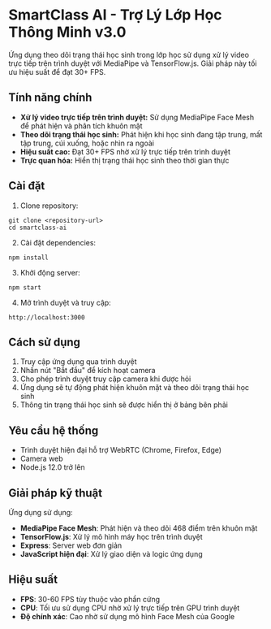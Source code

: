 # SmartClass AI - Trợ Lý Lớp Học Thông Minh v3.0

Ứng dụng theo dõi trạng thái học sinh trong lớp học sử dụng xử lý video trực tiếp trên trình duyệt với MediaPipe và TensorFlow.js. Giải pháp này tối ưu hiệu suất để đạt 30+ FPS.

## Tính năng chính

- **Xử lý video trực tiếp trên trình duyệt:** Sử dụng MediaPipe Face Mesh để phát hiện và phân tích khuôn mặt
- **Theo dõi trạng thái học sinh:** Phát hiện khi học sinh đang tập trung, mất tập trung, cúi xuống, hoặc nhìn ra ngoài
- **Hiệu suất cao:** Đạt 30+ FPS nhờ xử lý trực tiếp trên trình duyệt
- **Trực quan hóa:** Hiển thị trạng thái học sinh theo thời gian thực

## Cài đặt

1. Clone repository:
```
git clone <repository-url>
cd smartclass-ai
```

2. Cài đặt dependencies:
```
npm install
```

3. Khởi động server:
```
npm start
```

4. Mở trình duyệt và truy cập:
```
http://localhost:3000
```

## Cách sử dụng

1. Truy cập ứng dụng qua trình duyệt
2. Nhấn nút "Bắt đầu" để kích hoạt camera
3. Cho phép trình duyệt truy cập camera khi được hỏi
4. Ứng dụng sẽ tự động phát hiện khuôn mặt và theo dõi trạng thái học sinh
5. Thông tin trạng thái học sinh sẽ được hiển thị ở bảng bên phải

## Yêu cầu hệ thống

- Trình duyệt hiện đại hỗ trợ WebRTC (Chrome, Firefox, Edge)
- Camera web
- Node.js 12.0 trở lên

## Giải pháp kỹ thuật

Ứng dụng sử dụng:
- **MediaPipe Face Mesh**: Phát hiện và theo dõi 468 điểm trên khuôn mặt
- **TensorFlow.js**: Xử lý mô hình máy học trên trình duyệt
- **Express**: Server web đơn giản
- **JavaScript hiện đại**: Xử lý giao diện và logic ứng dụng

## Hiệu suất

- **FPS**: 30-60 FPS tùy thuộc vào phần cứng
- **CPU**: Tối ưu sử dụng CPU nhờ xử lý trực tiếp trên GPU trình duyệt
- **Độ chính xác**: Cao nhờ sử dụng mô hình Face Mesh của Google 